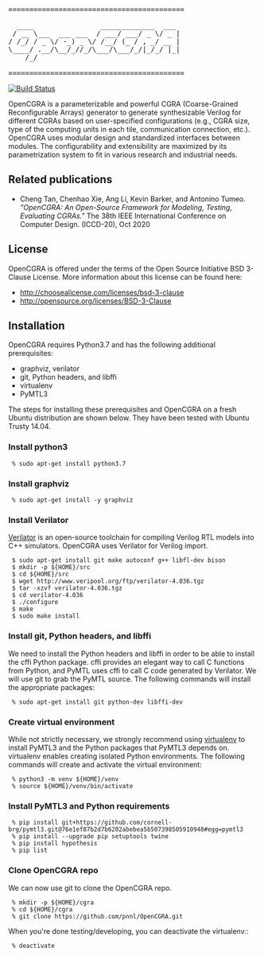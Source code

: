 <pre>
==========================================

  ____                _____________  ___ 
 / __ \___  ___ ___  / ___/ ___/ _ \/ _ |
/ /_/ / _ \/ -_) _ \/ /__/ (_ / , _/ __ |
\____/ .__/\__/_//_/\___/\___/_/|_/_/ |_|
    /_/                                  

==========================================
</pre>
[![Build Status](https://travis-ci.com/pnnl/OpenCGRA.svg?token=yazoBFLC1ynpzdD4wAEP&branch=master)](https://travis-ci.com/github/pnnl/OpenCGRA)

OpenCGRA is a parameterizable and powerful CGRA (Coarse-Grained Reconfigurable Arrays) generator to generate synthesizable Verilog for different CGRAs based on user-specified configurations (e.g., CGRA size, type of the computing units in each tile, communication connection, etc.). OpenCGRA uses modular design and standardized interfaces between modules. The configurability and extensibility are maximized by its parametrization system to fit in various research and industrial needs.


Related publications
--------------------------------------------------------------------------

- Cheng Tan, Chenhao Xie, Ang Li, Kevin Barker, and Antonino Tumeo. _"OpenCGRA: An Open-Source Framework for Modeling, Testing, Evaluating CGRAs."_ The 38th IEEE International Conference on Computer Design. (ICCD-20), Oct 2020


License
--------------------------------------------------------------------------

OpenCGRA is offered under the terms of the Open Source Initiative BSD 3-Clause License. More information about this license can be found here:

  - http://choosealicense.com/licenses/bsd-3-clause
  - http://opensource.org/licenses/BSD-3-Clause


Installation
--------------------------------------------------------

OpenCGRA requires Python3.7 and has the following additional prerequisites:

 - graphviz, verilator
 - git, Python headers, and libffi
 - virtualenv
 - PyMTL3

The steps for installing these prerequisites and OpenCGRA on a fresh Ubuntu
distribution are shown below. They have been tested with Ubuntu Trusty
14.04.

### Install python3

```
 % sudo apt-get install python3.7
```

### Install graphviz

```
 % sudo apt-get install -y graphviz
```

### Install Verilator

[Verilator][4] is an open-source toolchain for compiling Verilog RTL
models into C++ simulators. OpenCGRA uses Verilator for Verilog import.

```
 $ sudo apt-get install git make autoconf g++ libfl-dev bison
 $ mkdir -p ${HOME}/src
 $ cd ${HOME}/src
 $ wget http://www.veripool.org/ftp/verilator-4.036.tgz
 $ tar -xzvf verilator-4.036.tgz
 $ cd verilator-4.036
 $ ./configure
 $ make
 $ sudo make install
```

 [4]: http://www.veripool.org/wiki/verilator

### Install git, Python headers, and libffi

We need to install the Python headers and libffi in order to be able to
install the cffi Python package. cffi provides an elegant way to call C
functions from Python, and PyMTL uses cffi to call C code generated by
Verilator. We will use git to grab the PyMTL source. The following
commands will install the appropriate packages:

```
 % sudo apt-get install git python-dev libffi-dev
```

### Create virtual environment

While not strictly necessary, we strongly recommend using [virtualenv][5]
to install PyMTL3 and the Python packages that PyMTL3 depends on.
virtualenv enables creating isolated Python environments. The following
commands will create and activate the virtual environment:

```
 % python3 -m venv ${HOME}/venv
 % source ${HOME}/venv/bin/activate
```

 [5]: https://virtualenv.pypa.io/en/latest/

### Install PyMTL3 and Python requirements

```
 % pip install git+https://github.com/cornell-brg/pymtl3.git@76e1ef87b2d7b6202abebea5b507398505910948#egg=pymtl3
 % pip install --upgrade pip setuptools twine
 % pip install hypothesis
 % pip list
```

### Clone OpenCGRA repo

We can now use git to clone the OpenCGRA repo.

```
 % mkdir -p ${HOME}/cgra
 % cd ${HOME}/cgra
 % git clone https://github.com/pnnl/OpenCGRA.git
```

When you're done testing/developing, you can deactivate the virtualenv::

```
 % deactivate
```
